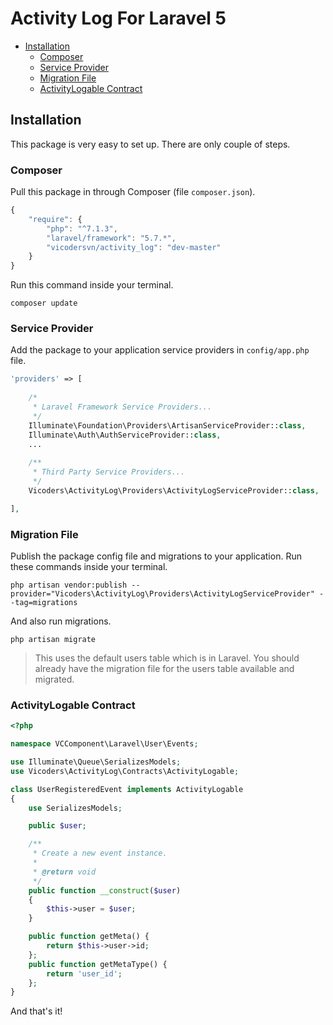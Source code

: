 # Activity Log For Laravel 5

- [Installation](#installation)
    - [Composer](#composer)
    - [Service Provider](#service-provider)
    - [Migration File](#migration-file)
    - [ActivityLogable Contract](#activitylogable-contract)

## Installation

This package is very easy to set up. There are only couple of steps.

### Composer

Pull this package in through Composer (file `composer.json`).

```js
{
    "require": {
        "php": "^7.1.3",
        "laravel/framework": "5.7.*",
        "vicodersvn/activity_log": "dev-master"
    }
}
```

Run this command inside your terminal.

    composer update

### Service Provider

Add the package to your application service providers in `config/app.php` file.

```php
'providers' => [
    
    /*
     * Laravel Framework Service Providers...
     */
    Illuminate\Foundation\Providers\ArtisanServiceProvider::class,
    Illuminate\Auth\AuthServiceProvider::class,
    ...
    
    /**
     * Third Party Service Providers...
     */
    Vicoders\ActivityLog\Providers\ActivityLogServiceProvider::class,

],
```

### Migration File

Publish the package config file and migrations to your application. Run these commands inside your terminal.

    php artisan vendor:publish --provider="Vicoders\ActivityLog\Providers\ActivityLogServiceProvider" --tag=migrations

And also run migrations.

    php artisan migrate

> This uses the default users table which is in Laravel. You should already have the migration file for the users table available and migrated.

### ActivityLogable Contract

```php
<?php

namespace VCComponent\Laravel\User\Events;

use Illuminate\Queue\SerializesModels;
use Vicoders\ActivityLog\Contracts\ActivityLogable;

class UserRegisteredEvent implements ActivityLogable
{
    use SerializesModels;

    public $user;

    /**
     * Create a new event instance.
     *
     * @return void
     */
    public function __construct($user)
    {
        $this->user = $user;
    }

    public function getMeta() {
        return $this->user->id;
    };
    public function getMetaType() {
        return 'user_id';
    };
}
```

And that's it!
